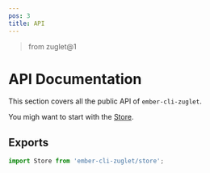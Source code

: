 ```yaml
---
pos: 3
title: API
---
```


> from zuglet@1

# API Documentation

This section covers all the public API of `ember-cli-zuglet`.

You migh want to start with the [Store](api/store).

## Exports

``` javascript
import Store from 'ember-cli-zuglet/store';
```
